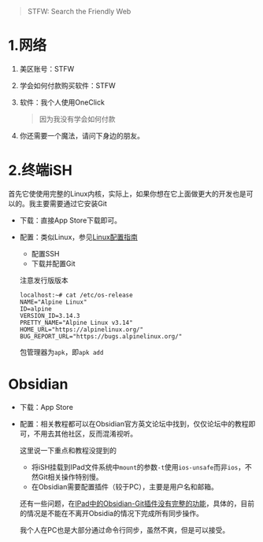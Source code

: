 >STFW: Search the Friendly Web 

# 1.网络

1. 美区账号：STFW
2. 学会如何付款购买软件：STFW
3. 软件：我个人使用OneClick
	>因为我没有学会如何付款

4. 你还需要一个魔法，请问下身边的朋友。

# 2.终端iSH

首先它使使用完整的Linux内核，实际上，如果你想在它上面做更大的开发也是可以的。我主要需要通过它安装Git

+ 下载：直接App Store下载即可。
+ 配置：类似Linux，参见[Linux配置指南](./LinuxConfigGuide)
	+ 配置SSH
	+ 下载并配置Git

	注意发行版版本
	```
	localhost:~# cat /etc/os-release 
	NAME="Alpine Linux"
	ID=alpine
	VERSION_ID=3.14.3
	PRETTY_NAME="Alpine Linux v3.14"
	HOME_URL="https://alpinelinux.org/"
	BUG_REPORT_URL="https://bugs.alpinelinux.org/"
	```

	包管理器为`apk`，即`apk add`

# Obsidian

+ 下载：App Store
+ 配置：相关教程都可以在Obsidian官方英文论坛中找到，仅仅论坛中的教程即可，不用去其他社区，反而混淆视听。

	这里说一下重点和教程没提到的

	+ 将iSH挂载到IPad文件系统中`mount`的参数`-t`使用`ios-unsafe`而非`ios`，不然Git相关操作特别慢。
	+ 在Obsidian需要配置插件（较于PC），主要是用户名和邮箱。

	还有一些问题，在[IPad中的Obsidian-Git插件没有完整的功能](https://github.com/denolehov/obsidian-git/issues/459)，具体的，目前的情况是不能在不离开Obsidia的情况下完成所有同步操作。

	我个人在PC也是大部分通过命令行同步，虽然不爽，但是可以接受。
